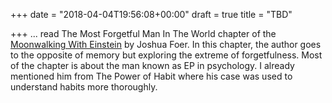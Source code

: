 +++
date = "2018-04-04T19:56:08+00:00"
draft = true
title = "TBD"

+++
... read The Most Forgetful Man In The World chapter of the [Moonwalking With Einstein](https://www.amazon.com/Moonwalking-Einstein-Science-Remembering-Everything/dp/0143120530/ref=as_sl_pc_qf_sp_asin_til?tag=grochat-20&linkCode=w00&linkId=ed04a2458b6b056f6788ee21e5ceb646&creativeASIN=0143120530) by Joshua Foer. In this chapter, the author goes to the opposite of memory but exploring the extreme of forgetfulness. Most of the chapter is about the man known as EP in psychology. I already mentioned him from The Power of Habit where his case was used to understand habits more thoroughly.